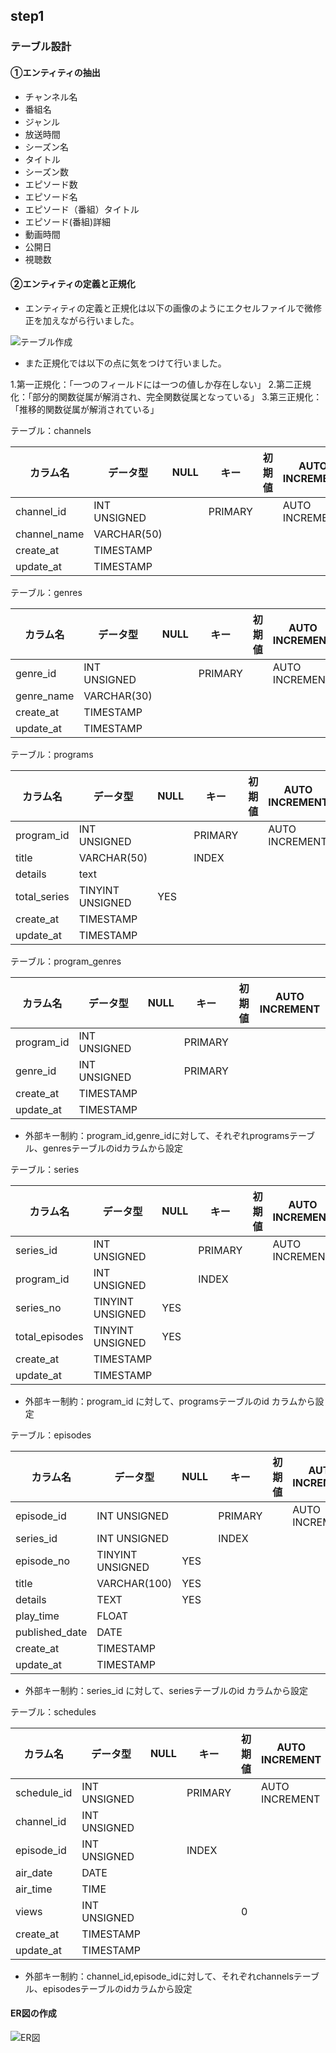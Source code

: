 ## step1

### テーブル設計

#### ①エンティティの抽出

- チャンネル名
- 番組名
- ジャンル
- 放送時間
- シーズン名
- タイトル
- シーズン数
- エピソード数
- エピソード名
- エピソード（番組）タイトル
- エピソード(番組)詳細
- 動画時間
- 公開日
- 視聴数

#### ②エンティティの定義と正規化

- エンティティの定義と正規化は以下の画像のようにエクセルファイルで微修正を加えながら行いました。

![テーブル作成](https://github.com/Shuheikoeeeen/apprentice-practice/assets/127010682/29dd1ae4-1e20-419d-9cf9-0032d3653d36)

- また正規化では以下の点に気をつけて行いました。

1.第一正規化：「一つのフィールドには一つの値しか存在しない」
2.第二正規化：「部分的関数従属が解消され、完全関数従属となっている」
3.第三正規化：「推移的関数従属が解消されている」


テーブル：channels


| カラム名 | データ型 | NULL | キー|初期値 |AUTO INCREMENT|
| --- | --- |--- |--- |--- |--- |
| channel_id | INT UNSIGNED | | PRIMARY| |AUTO INCREMENT| 
| channel_name |VARCHAR(50)|
| create_at |TIMESTAMP|
| update_at |TIMESTAMP|

テーブル：genres


| カラム名 | データ型 | NULL | キー|初期値 |AUTO INCREMENT|
| --- | --- |--- |--- |--- |--- |
| genre_id | INT UNSIGNED | | PRIMARY|| AUTO INCREMENT| 
| genre_name |VARCHAR(30)|
| create_at |TIMESTAMP|
| update_at |TIMESTAMP|

テーブル：programs

| カラム名 | データ型 | NULL | キー|初期値 |AUTO INCREMENT|
| --- | --- |--- |--- |--- |--- |
| program_id | INT UNSIGNED | |PRIMARY||AUTO INCREMENT | 
| title |VARCHAR(50)|| INDEX |
| details |text|
| total_series |TINYINT UNSIGNED|YES|
| create_at |TIMESTAMP|
| update_at |TIMESTAMP|



テーブル：program_genres


| カラム名 | データ型 | NULL | キー|初期値 |AUTO INCREMENT|
| --- | --- |--- |--- |--- |--- |
| program_id | INT UNSIGNED | |PRIMARY| | 
| genre_id |INT UNSIGNED||PRIMARY|
| create_at |TIMESTAMP|
| update_at |TIMESTAMP|

- 外部キー制約：program_id,genre_idに対して、それぞれprogramsテーブル、genresテーブルのidカラムから設定

テーブル：series

| カラム名 | データ型 | NULL | キー|初期値 |AUTO INCREMENT|
| --- | --- |--- |--- |--- |--- |
| series_id | INT UNSIGNED | |PRIMARY||AUTO INCREMENT | 
| program_id |INT UNSIGNED||INDEX|
| series_no |TINYINT UNSIGNED|YES||
| total_episodes |TINYINT UNSIGNED|YES|
| create_at |TIMESTAMP|
| update_at |TIMESTAMP|

- 外部キー制約：program_id に対して、programsテーブルのid カラムから設定

テーブル：episodes

| カラム名 | データ型 | NULL | キー|初期値 |AUTO INCREMENT|
| --- | --- |--- |--- |--- |--- |
| episode_id | INT UNSIGNED | |PRIMARY||AUTO INCREMENT | 
| series_id |INT UNSIGNED||INDEX|
| episode_no |TINYINT UNSIGNED|YES||
| title |VARCHAR(100)|YES|
| details |TEXT|YES|
| play_time |FLOAT|||
| published_date |DATE||
| create_at |TIMESTAMP|
| update_at |TIMESTAMP|

- 外部キー制約：series_id に対して、seriesテーブルのid カラムから設定

テーブル：schedules

| カラム名 | データ型 | NULL | キー|初期値 |AUTO INCREMENT|
| --- | --- |--- |--- |--- |--- |
| schedule_id | INT UNSIGNED | |PRIMARY||AUTO INCREMENT | 
| channel_id |INT UNSIGNED|
| episode_id |INT UNSIGNED||INDEX|
| air_date |DATE||
| air_time |TIME||
| views |INT UNSIGNED|||0|
| create_at |TIMESTAMP|
| update_at |TIMESTAMP|

- 外部キー制約：channel_id,episode_idに対して、それぞれchannelsテーブル、episodesテーブルのidカラムから設定

#### ER図の作成

![ER図](https://github.com/Shuheikoeeeen/apprentice-practice/assets/127010682/0c67544b-18c0-46cc-b2f4-8c737e9d442f)

